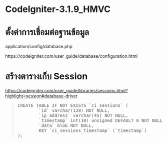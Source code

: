 # CodeIgniter-3.1.9_HMVC

# ตั้งค่าการเชื่อมต่อฐานข้อมูล

<p>application/config/database.php</p>
https://codeigniter.com/user_guide/database/configuration.html

# สร้างตารางเก็บ Session
https://codeigniter.com/user_guide/libraries/sessions.html?highlight=session#database-driver

<blockquote>
<pre>
CREATE TABLE IF NOT EXISTS `ci_sessions` (
        `id` varchar(128) NOT NULL,
        `ip_address` varchar(45) NOT NULL,
        `timestamp` int(10) unsigned DEFAULT 0 NOT NULL,
        `data` blob NOT NULL,
        KEY `ci_sessions_timestamp` (`timestamp`)
);
</pre>
</blockquote>